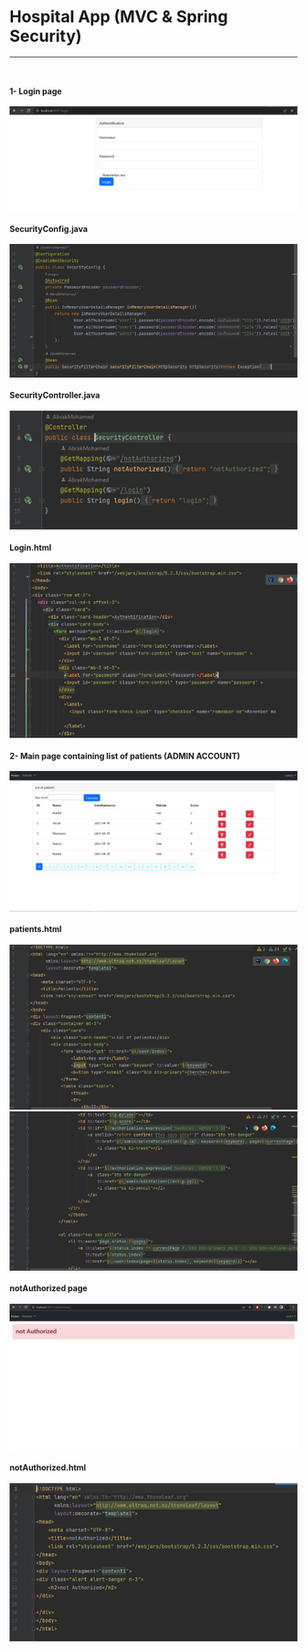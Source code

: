 <h1>
Hospital App (MVC & Spring Security)</h1>
<hr>
<br>
<h4>1- Login page</h4>
<img src="captures/Capture1.png">
<br>
<h4>SecurityConfig.java</h4>
<img src="captures/Capture2.PNG">
<br>
<h4>SecurityController.java</h4>
<img src="captures/Capture3.PNG">
<br>
<h4>Login.html</h4>
<img src="captures/Capture4.PNG">
<br>
<h4>2- Main page containing list of patients (ADMIN ACCOUNT)</h4>
<img src="captures/Capture5.png">
<br>
<h4>patients.html</h4>
<img src="captures/Capture6.PNG">
<br>
<img src="captures/Capture7.PNG">
<br>
<h4>notAuthorized page</h4>
<img src="captures/Capture8.png">
<br>
<h4>notAuthorized.html</h4>
<img src="captures/Capture9.PNG">